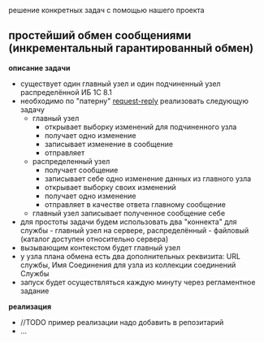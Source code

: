 решение конкретных задач с помощью нашего проекта

## простейший обмен сообщениями (инкрементальный гарантированный обмен) ##

**описание задачи**

  * существует один главный узел и один подчиненный узел распределённой ИБ 1С 8.1
  * необходимо по "патерну" [request-reply](http://www.enterpriseintegrationpatterns.com/RequestReply.html) реализовать следующую задачу
    * главный узел
      * открывает выборку изменений для подчиненного узла
      * получает одно изменение
      * записывает изменение в сообщение
      * отправляет
    * распределенный узел
      * получает сообщение
      * записывает себе одно изменение данных из главного узла
      * открывает выборку своих изменений
      * получает одно изменение
      * отправляет в качестве ответа главному сообщение
    * главный узел записывает полученное сообщение себе
  * для простоты задачи будем использовать два "коннекта" для службы - главный узел на сервере, распределённый - файловый (каталог доступен относительно сервера)
  * вызывающим контекстом будет главный узел
  * у узла плана обмена есть два дополнительных реквизита: URL службы, Имя Соединения для узла из коллекции соединений Службы
  * запуск будет осуществляться каждую минуту через регламентное задание

**реализация**

  * //TODO пример реализации надо добавить в репозитарий
  * ...